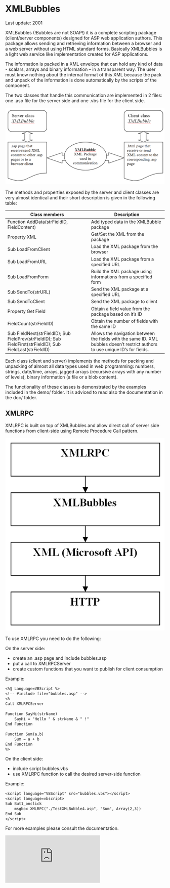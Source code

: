 XMLBubbles
==========

Last update: 2001

XMLBubbles (!Bubbles are not SOAP!) it is a complete scripting package (client/server components) designed for ASP web application authors. This package allows sending and retrieving information between a browser and a web server without using HTML standard forms. Basically XMLBubbles is a light web service like implementation created for ASP applications.

The information is packed in a XML envelope that can hold any kind of data - scalars, arrays and binary information – in a transparent way. The user must know nothing about the internal format of this XML because the pack and unpack of the information is done automatically by the scripts of the component. 

The two classes that handle this communication are implemented in 2 files: one .asp file for the server side and one .vbs file for the client side.

![](img/diag1.png)

The methods and properties exposed by the server and client classes are very almost identical and their short description is given in the following table:

| Class members   | Description |
|-----------------|-------------|
| Function AddData(strFieldID, FieldContent) | Add typed data in the XMLBubble package |
| Property XML | Get/Set the XML from the package |
| Sub LoadFromClient | Load the XML package from the browser |
| Sub LoadFromURL | Load the XML package from a specified URL |
| Sub LoadFromForm | Build the XML package using informations from a specified form |
| Sub SendTo(strURL) | Send the XML package at a specified URL |
| Sub SendToClient | Send the XML package to client |
| Property Get Field | Obtain a field value from the package based on it’s ID |
| FieldCount(strFieldID) | Obtain the number of fields with the same ID |
| Sub FieldNext(strFieldID); Sub FieldPrev(strFieldID); Sub FieldFirst(strFieldID); Sub FieldLast(strFieldID) | Allows the navigation between the fields with the same ID. XML bubbles doesn’t restrict authors to use unique ID’s for fields. |

Each class (client and server) implements the methods for packing and unpacking of almost all data types used in web programming: numbers, strings, date/time, arrays, jagged arrays (recursive arrays with any number of levels), binary information (a file or a blob content).

The functionality of these classes is demonstrated by the examples included in the demo/ folder.
It is adviced to read also the documentation in the doc/ folder.


XMLRPC
------

XMLRPC is built on top of XMLBubbles and allow direct call of server side functions from client-side using Remote Procedure Call pattern.

![](img/diag2.png)

To use XMLRPC you need to do the following:

On the server side:

- create an .asp page and include bubbles.asp
- put a call to XMLRPCServer
- create custom functions that you want to publish for client consumption

Example:

```
<%@ Language=VBScript %>
<!-- #include file="bubbles.asp" -->
<%
Call XMLRPCServer

Function SayHi(strName)
	SayHi = "Hello " & strName & " !"
End Function

Function Sum(a,b)
	Sum = a + b
End Function
%>
```

On the client side:

- include script bubbles.vbs
- use XMLRPC function to call the desired server-side function

Example:

```
<script language="VBScript" src="bubbles.vbs"></script>
<script language=vbscript>
Sub But1_onclick
	msgbox XMLRPC("./TestXMLBubble4.asp", "Sum", Array(2,3))
End Sub
</script>
```

For more examples please consult the documentation.

![Analytics](https://ga-beacon.appspot.com/UA-2402433-6/beacon.en.html)
